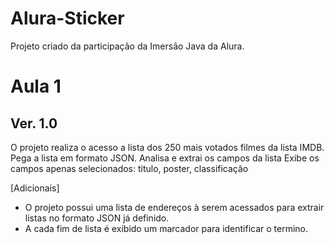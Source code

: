 # Alura-Sticker
Projeto criado da participação da Imersão Java da Alura.


# Aula 1
## Ver. 1.0
O projeto realiza o acesso a lista dos 250 mais votados filmes da lista IMDB.
Pega a lista em formato JSON.
Analisa e extrai os campos da lista
Exibe os campos apenas selecionados: titulo, poster, classificação

[Adicionais]
- O projeto possui uma lista de endereços à serem acessados para extrair listas no formato JSON já definido.
- A cada fim de lista é exibido um marcador para identificar o termino.
